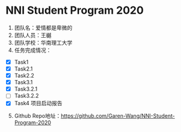 # NNI Student Program 2020

1. 团队名：爱情都是卑微的
2. 团队人员：王樾
3. 团队学校：华南理工大学
4. 任务完成情况：
- [x] Task1
- [x] Task2.1
- [x] Task2.2
- [x] Task3.1
- [x] Task3.2.1
- [ ] Task3.2.2
- [x] Task4 项目启动报告
5. Github Repo地址：https://github.com/Garen-Wang/NNI-Student-Program-2020
